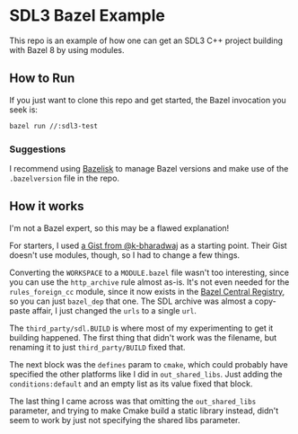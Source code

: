 # SDL3 Bazel Example

This repo is an example of how one can get an SDL3 C++ project
building with Bazel 8 by using modules.

## How to Run

If you just want to clone this repo and get started, the Bazel
invocation you seek is:

```sh
bazel run //:sdl3-test
```

### Suggestions

I recommend using [Bazelisk](https://github.com/bazelbuild/bazelisk)
to manage Bazel versions and make use of the `.bazelversion` file
in the repo.

## How it works

I'm not a Bazel expert, so this may be a flawed explanation!

For starters, I used [a Gist from
@k-bharadwaj](https://gist.github.com/k-bharadwaj/7f0922425a6ac6dd4b938894563b27a4)
as a starting point. Their Gist doesn't use modules, though, so I had to change
a few things.

Converting the `WORKSPACE` to a `MODULE.bazel` file wasn't too interesting,
since you can use the `http_archive` rule almost as-is. It's not even needed
for the `rules_foreign_cc` module, since it now exists in the [Bazel Central
Registry](https://registry.bazel.build/modules/rules_foreign_cc), so you can
just `bazel_dep` that one. The SDL archive was almost a copy-paste affair, I
just changed the `urls` to a single `url`.

The `third_party/sdl.BUILD` is where most of my experimenting to get it
building happened. The first thing that didn't work was the filename, but
renaming it to just `third_party/BUILD` fixed that.

The next block was the `defines` param to `cmake`, which could probably have
specified the other platforms like I did in `out_shared_libs`. Just adding the
`conditions:default` and an empty list as its value fixed that block.

The last thing I came across was that omitting the `out_shared_libs` parameter,
and trying to make Cmake build a static library instead, didn't seem to work by
just not specifying the shared libs parameter.
